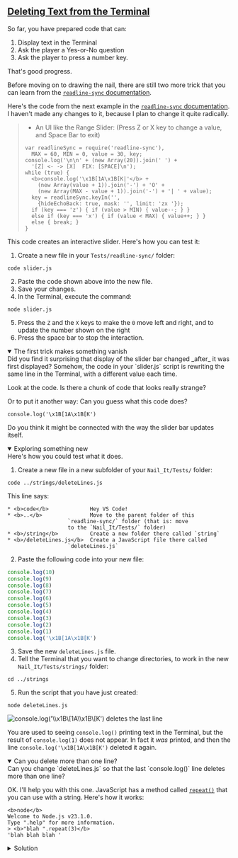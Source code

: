 <!-- Deleting text from the Terminal -->
<section
  id="deleting-text-from-the-terminal"
  aria-labelledby="deleting-text-from-the-terminal"
  data-item="Deleting Text from the Terminal"
>
  <h2><a href="#deleting-text-from-the-terminal">Deleting Text from the Terminal</a></h2>
  
So far, you have prepared code that can:

1. Display text in the Terminal
2. Ask the player a Yes-or-No question
3. Ask the player to press a number key.

That's good progress. 

Before moving on to drawing the nail, there are still two more trick that you can learn from the [`readline-sync` documentation](https://www.npmjs.com/package/readline-sync).

Here's the code from the next example in the [`readline-sync` documentation](https://www.npmjs.com/package/readline-sync). I haven't made any changes to it, because I plan to change it quite radically.

> * An UI like the Range Slider:
>     (Press Z or X key to change a value, and Space Bar to exit)
> 
> ```javascript-w
> var readlineSync = require('readline-sync'),
>   MAX = 60, MIN = 0, value = 30, key;
> console.log('\n\n' + (new Array(20)).join(' ') +
>   '[Z] <- -> [X]  FIX: [SPACE]\n');
> while (true) {
>   <b>console.log('\x1B[1A\x1B[K|'</b> +
>     (new Array(value + 1)).join('-') + 'O' +
>     (new Array(MAX - value + 1)).join('-') + '| ' + value);
>   key = readlineSync.keyIn('',
>     {hideEchoBack: true, mask: '', limit: 'zx '});
>   if (key === 'z') { if (value > MIN) { value--; } }
>   else if (key === 'x') { if (value < MAX) { value++; } }
>   else { break; }
> }
> ```

This code creates an interactive slider. Here's how you can test it:

1. Create a new file in your `Tests/readline-sync/` folder:

```bash-w
code slider.js
```

2. Paste the code shown above into the new file.
3. Save your changes.
4. In the Terminal, execute the command:

```bash-w
node slider.js
```

5. Press the `Z` and the `X` keys to make the `0` move left and right, and to update the number shown on the right
6. Press the space bar to stop the interaction.

<details class="question" open>
<summary>The first trick makes something vanish</summary>
Did you find it surprising that display of the slider bar changed _after_ it was first displayed? Somehow, the code in your `slider.js` script is rewriting the same line in the Terminal, with a different value each time.

Look at the code. Is there a chunk of code that looks really strange?

Or to put it another way: Can you guess what this code does?

```js-w
console.log('\x1B[1A\x1B[K')
```

Do you think it might be connected with the way the slider bar updates itself.
</details>

<details class="sandbox" open>
<summary>Exploring something new</summary>
Here's how you could test what it does.

1. Create a new file in a new subfolder of your `Nail_It/Tests/` folder:
```bash-w
code ../strings/deleteLines.js
```

This line says:

```tex-w
* <b>code</b>             Hey VS Code!
* <b>..</b>               Move to the parent folder of this
                   `readline-sync/` folder (that is: move
                   to the `Nail_It/Tests/` folder)
* <b>/string</b>          Create a new folder there called `string`
* <b>/deleteLines.js</b>  Create a JavaScript file there called
                   `deleteLines.js`
```

2. Paste the following code into your new file:

```javascript
console.log(10)
console.log(9)
console.log(8)
console.log(7)
console.log(6)
console.log(5)
console.log(4)
console.log(3)
console.log(2)
console.log(1)
console.log('\x1B[1A\x1B[K')
```

3. Save the new `deleteLines.js` file.
4. Tell the Terminal that you want to change directories, to work in the new `Nail_It/Tests/strings/` folder:

```bash-w
cd ../strings
```

5. Run the script that you have just created:

```bash-w
node deleteLines.js
```

![`console.log('\\x1B\[1A\\x1B\[K')` deletes the last line](images/deleteLine.webp)

You are used to seeing `console.log()` printing text in the Terminal, but the result of `console.log(1)` does not appear. In fact it _was_ printed, and then the line `console.log('\x1B[1A\x1B[K')` deleted it again.

</details>


<details class="challenge" open>
<summary>Can you delete more than one line?</summary>
Can you change `deleteLines.js` so that the last `console.log()` line deletes more than one line?

OK. I'll help you with this one. JavaScript has a method called [`repeat()`](https://developer.mozilla.org/en-US/docs/Web/JavaScript/Reference/Global_Objects/String/repeat) that you can use with a string. Here's how it works:

```bash-w
<b>node</b>
Welcome to Node.js v23.1.0.
Type ".help" for more information.
> <b>"blah ".repeat(3)</b>
'blah blah blah '
```

<details class="solution">
<summary>Solution</summary>

You can make this change to your script:

```javascript
<i>console.log(10)
console.log(9)
console.log(8)
console.log(7)
console.log(6)
console.log(5)
console.log(4)
console.log(3)
console.log(2)
console.log(1)
console.log('\x1B[1A\x1B[K'</i><b>.repeat(9)</b><i>)</i>
```

![Use the `.repeat()` method to delete 9 lines](images/delete9.webp)

</details>
</details>

</section>